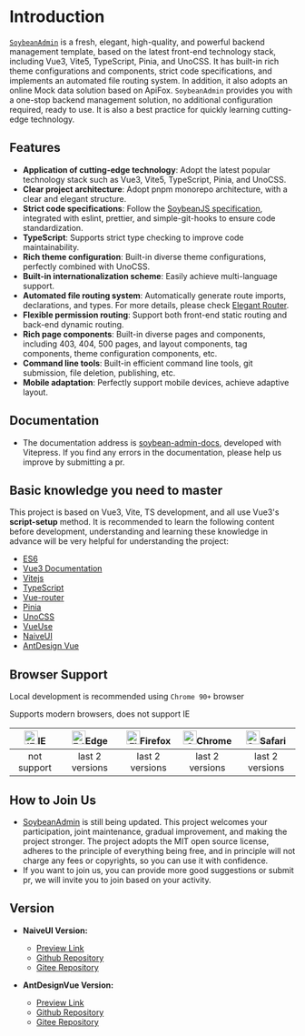 # Introduction

[`SoybeanAdmin`](https://github.com/soybeanjs/soybean-admin) is a fresh, elegant, high-quality, and powerful backend management template, based on the latest front-end technology stack, including Vue3, Vite5, TypeScript, Pinia, and UnoCSS. It has built-in rich theme configurations and components, strict code specifications, and implements an automated file routing system. In addition, it also adopts an online Mock data solution based on ApiFox. `SoybeanAdmin` provides you with a one-stop backend management solution, no additional configuration required, ready to use. It is also a best practice for quickly learning cutting-edge technology.

## Features

- **Application of cutting-edge technology**: Adopt the latest popular technology stack such as Vue3, Vite5, TypeScript, Pinia, and UnoCSS.
- **Clear project architecture**: Adopt pnpm monorepo architecture, with a clear and elegant structure.
- **Strict code specifications**: Follow the [SoybeanJS specification](../standard/index.md), integrated with eslint, prettier, and simple-git-hooks to ensure code standardization.
- **TypeScript**: Supports strict type checking to improve code maintainability.
- **Rich theme configuration**: Built-in diverse theme configurations, perfectly combined with UnoCSS.
- **Built-in internationalization scheme**: Easily achieve multi-language support.
- **Automated file routing system**: Automatically generate route imports, declarations, and types. For more details, please check [Elegant Router](https://github.com/soybeanjs/elegant-router).
- **Flexible permission routing**: Support both front-end static routing and back-end dynamic routing.
- **Rich page components**: Built-in diverse pages and components, including 403, 404, 500 pages, and layout components, tag components, theme configuration components, etc.
- **Command line tools**: Built-in efficient command line tools, git submission, file deletion, publishing, etc.
- **Mobile adaptation**: Perfectly support mobile devices, achieve adaptive layout.

## Documentation

- The documentation address is [soybean-admin-docs](https://github.com/soybeanjs/soybean-admin-docs), developed with Vitepress. If you find any errors in the documentation, please help us improve by submitting a pr.

## Basic knowledge you need to master

This project is based on Vue3, Vite, TS development, and all use Vue3's **script-setup** method. It is recommended to learn the following content before development, understanding and learning these knowledge in advance will be very helpful for understanding the project:

- [ES6](https://es6.ruanyifeng.com/)
- [Vue3 Documentation](https://vuejs.org/)
- [Vitejs](https://vitejs.dev/)
- [TypeScript](https://jkchao.github.io/typescript-book-chinese/#why)
- [Vue-router](https://router.vuejs.org/)
- [Pinia](https://pinia.vuejs.org/)
- [UnoCSS](https://uno.antfu.me/)
- [VueUse](https://vueuse.org/)
- [NaiveUI](https://www.naiveui.com/zh-CN/os-theme)
- [AntDesign Vue](https://www.antdv.com/components/overview-cn/)

## Browser Support

Local development is recommended using `Chrome 90+` browser

Supports modern browsers, does not support IE

| [<img src="https://raw.githubusercontent.com/alrra/browser-logos/master/src/archive/internet-explorer_9-11/internet-explorer_9-11_48x48.png" alt="IE" width="24px" height="24px"  />](http://godban.github.io/browsers-support-badges/)IE | [<img src="https://raw.githubusercontent.com/alrra/browser-logos/master/src/edge/edge_48x48.png" alt=" Edge" width="24px" height="24px" />](http://godban.github.io/browsers-support-badges/)Edge | [<img src="https://raw.githubusercontent.com/alrra/browser-logos/master/src/firefox/firefox_48x48.png" alt="Firefox" width="24px" height="24px" />](http://godban.github.io/browsers-support-badges/)Firefox | [<img src="https://raw.githubusercontent.com/alrra/browser-logos/master/src/chrome/chrome_48x48.png" alt="Chrome" width="24px" height="24px" />](http://godban.github.io/browsers-support-badges/)Chrome | [<img src="https://raw.githubusercontent.com/alrra/browser-logos/master/src/safari/safari_48x48.png" alt="Safari" width="24px" height="24px" />](http://godban.github.io/browsers-support-badges/)Safari |
| :---------------------------------------------------------------------------------------------------------------------------------------------------------------------------------------------------------------------------------------: | :-----------------------------------------------------------------------------------------------------------------------------------------------------------------------------------------------: | :----------------------------------------------------------------------------------------------------------------------------------------------------------------------------------------------------------: | :------------------------------------------------------------------------------------------------------------------------------------------------------------------------------------------------------: | :------------------------------------------------------------------------------------------------------------------------------------------------------------------------------------------------------: |
|                                                                                                                not support                                                                                                                |                                                                                          last 2 versions                                                                                          |                                                                                               last 2 versions                                                                                                |                                                                                             last 2 versions                                                                                              |                                                                                             last 2 versions                                                                                              |


## How to Join Us

- [SoybeanAdmin](https://github.com/honghuangdc/soybean-admin) is still being updated. This project welcomes your participation, joint maintenance, gradual improvement, and making the project stronger. The project adopts the MIT open source license, adheres to the principle of everything being free, and in principle will not charge any fees or copyrights, so you can use it with confidence.
- If you want to join us, you can provide more good suggestions or submit pr, we will invite you to join based on your activity.


## Version

- **NaiveUI Version:**
  - [Preview Link](https://naive.soybeanjs.com/)
  - [Github Repository](https://github.com/soybeanjs/soybean-admin)
  - [Gitee Repository](https://gitee.com/honghuangdc/soybean-admin)

- **AntDesignVue Version:**
  - [Preview Link](https://antd.soybeanjs.com/)
  - [Github Repository](https://github.com/soybeanjs/soybean-admin-antd)
  - [Gitee Repository](https://gitee.com/honghuangdc/soybean-admin-antd)
